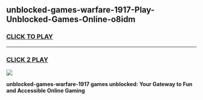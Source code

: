 
## unblocked-games-warfare-1917-Play-Unblocked-Games-Online-o8idm
<h3>
<a href="https://premium76.site?title=unblocked-games-warfare-1917&ref=25A">CLICK TO PLAY</a></h3>
<hr>

<h3>
<a href="https://premium76.site?title=unblocked-games-warfare-1917&ref=25A">CLICK 2 PLAY</a>
  
</h3>

<a href="https://premium76.site?title=unblocked-games-warfare-1917&ref=25A"><img src="https://clearcache.store/games.png"></a>


**unblocked-games-warfare-1917 games unblocked: Your Gateway to Fun and Accessible Online Gaming**
